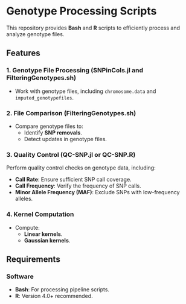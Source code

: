 # Genotype Processing Scripts  

This repository provides **Bash** and **R** scripts to efficiently process and analyze genotype files.  

## Features  

### 1. Genotype File Processing (SNPinCols.jl and FilteringGenotypes.sh) 
- Work with genotype files, including `chromosome.data` and `imputed_genotypefiles`.   

### 2. File Comparison (FilteringGenotypes.sh)  
- Compare genotype files to:  
  - Identify **SNP removals**.  
  - Detect updates in genotype files.  

### 3. Quality Control (QC-SNP.jl or QC-SNP.R)  
Perform quality control checks on genotype data, including:  
- **Call Rate**: Ensure sufficient SNP call coverage.  
- **Call Frequency**: Verify the frequency of SNP calls.  
- **Minor Allele Frequency (MAF)**: Exclude SNPs with low-frequency alleles.  

### 4. Kernel Computation  
- Compute:  
  - **Linear kernels**.  
  - **Gaussian kernels**.  

## Requirements  

### Software  
- **Bash**: For processing pipeline scripts.  
- **R**: Version 4.0+ recommended.  
